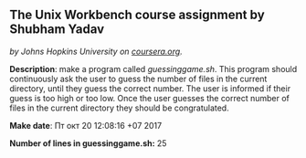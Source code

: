 ## The Unix Workbench course assignment by Shubham Yadav
*by Johns Hopkins University on [coursera.org](https://www.coursera.org/).*

**Description**: make a program called *guessinggame.sh*. This program should continuously ask the user to guess the number of files in the current directory, until they guess the correct number. The user is informed if their guess is too high or too low. Once the user guesses the correct number of files in the current directory they should be congratulated.

**Make date**: Пт окт 20 12:08:16 +07 2017

**Number of lines in guessinggame.sh:** 25
